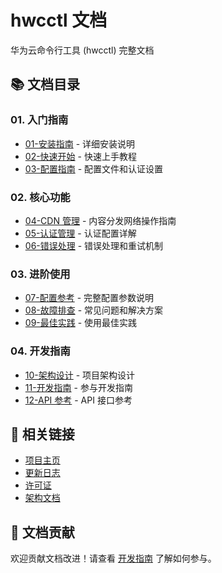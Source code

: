 # hwcctl 文档

华为云命令行工具 (hwcctl) 完整文档

## 📚 文档目录

### 01. 入门指南

- [01-安装指南](./01-installation.md) - 详细安装说明
- [02-快速开始](./02-quick-start.md) - 快速上手教程
- [03-配置指南](./03-configuration.md) - 配置文件和认证设置

### 02. 核心功能

- [04-CDN 管理](./04-cdn.md) - 内容分发网络操作指南
- [05-认证管理](./05-authentication.md) - 认证配置详解
- [06-错误处理](./06-error-handling.md) - 错误处理和重试机制

### 03. 进阶使用

- [07-配置参考](./07-configuration-reference.md) - 完整配置参数说明
- [08-故障排查](./08-troubleshooting.md) - 常见问题和解决方案
- [09-最佳实践](./09-best-practices.md) - 使用最佳实践

### 04. 开发指南

- [10-架构设计](./10-architecture.md) - 项目架构设计
- [11-开发指南](./11-development.md) - 参与开发指南
- [12-API 参考](./12-api-reference.md) - API 接口参考

## 🔗 相关链接

- [项目主页](../README.md)
- [更新日志](../CHANGELOG.md)
- [许可证](../LICENSE)
- [架构文档](./ARCHITECTURE.md)

## 📝 文档贡献

欢迎贡献文档改进！请查看 [开发指南](./11-development.md) 了解如何参与。
